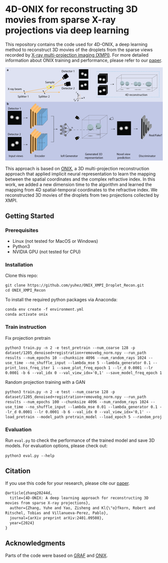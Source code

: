 # 4D-ONIX for reconstructing 3D movies from sparse X-ray projections via deep learning
This repository contains the code used for 4D-ONIX, a deep learning method to reconstruct 3D movies of the droplets from the sparse views recorded by [X-ray multi-projection imaging (XMPI)](https://doi.org/10.1364/OPTICA.5.001521).  For more detailed information about ONIX training and performance, please refer to our [paper](https://doi.org/10.1038/s44172-025-00390-w).

<p align="center">
<img src="./ONIX-4D-concept.png" width="650"/>
</p>

This approach is based on [ONIX](https://github.com/pvilla/ONIX), a 3D multi-projection reconstruction approach that applied implicit neural representation to learn the mapping between the spatial coordinates and the complex refractive index.
In this work, we added a new dimension time to the algorithm and learned the mapping from 4D spatial-temporal coordinates to the refractive index.
We reconstructed 3D movies of the droplets from two projections collected by XMPI.


## Getting Started
### Prerequisites

- Linux (not tested for MacOS or Windows)
- Python3
- NVIDIA GPU (not tested for CPU)

### Installation
Clone this repo:

```
git clone https://github.com/yuhez/ONIX_XMPI_Droplet_Recon.git
cd ONIX_XMPI_Recon
```
To install the required python packages via Anaconda:

```
conda env create -f environment.yml
conda activate onix
```

### Train instruction

Fix projection pretrain 

```
python3 train.py -n 2 -e test_pretrain --num_coarse 128 -p dataset/1205_denoised+registration+removebg_norm.npy --run_path results --num_epochs 10 --chunksize 4096 --num_random_rays 1024 --use_time --no_shuffle_input --lambda_mse 5 --lambda_generator 0.1 --print_loss_freq_iter 1 --save_plot_freq_epoch 1 --lr_d 0.0001 --lr 0.0001 -b 6 --val_idx 0 --val_view_idx='0,1' --save_model_freq_epoch 1
```

Random projection training with a GAN

```
python3 train.py -n 2 -e test --num_coarse 128 -p dataset/1205_denoised+registration+removebg_norm.npy --run_path results --num_epochs 100 --chunksize 4096 --num_random_rays 1024 --use_time --no_shuffle_input --lambda_mse 0.01 --lambda_generator 0.1 --lr_d 0.0001 --lr 0.0001 -b 6 --val_idx 0 --val_view_idx='0,1' --load_pretrain --model_path pretrain_model --load_epoch 5 --random_proj 
```


### Evaluation
Run `eval.py` to check the performance of the trained model and save 3D models. 
For evaluation options, please check out:

`python3 eval.py --help`

## Citation
If you use this code for your research, please cite our [paper](https://arxiv.org/abs/2401.09508).
```
@article{zhang20244d,
  title={4D-ONIX: A deep learning approach for reconstructing 3D movies from sparse X-ray projections},
  author={Zhang, Yuhe and Yao, Zisheng and Kl{\"o}fkorn, Robert and Ritschel, Tobias and Villanueva-Perez, Pablo},
  journal={arXiv preprint arXiv:2401.09508},
  year={2024}
}

```

## Acknowledgments
Parts of the code were based on [GRAF](https://github.com/autonomousvision/graf) and [ONIX](https://github.com/pvilla/ONIX).
